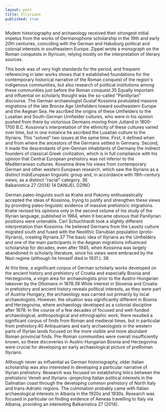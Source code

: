 ```yaml
---
layout: post
title: Illyrians
published: true
---
```



Modem historiography and archaeology received their strongest initial impetus from the works of Germanophone scholarship in the 19th and early 20th centuries, coinciding with the German and Habsburg political and colonial interests in southeastern Europe. Zippel wrote a monograph on the Roman conquests in Illyricum, relying mostly on the interpretation of literary sources. 

This book was of very high standards for the period, and frequent referencing in later works shows that it established foundations for the contemporary historical narrative of the Roman conquest of the region's indigenous communities, but also research of political institutions among these communities just before the Roman conquest.35 Equally important and influential on scholarly thought was the so-called "Panillyrian" discourse. The German archaeologist Gustaf Kossinna postulated massive migrations of the late Bronze Age Umfielders toward southeastern Europe and the Aegean Sea. He ascribed the origins of these Umfielders to the Lusatian and South-German Urnfielder cultures, who were in his opinion pushed from there by victorious Germans moving from Jutland in 1800-1700 B.C. Kossinna's interpretation of the ethnicity of these cultures varied over time, but in one instance he ascribed the Lusatian culture to the Illyrians. This "solved" two issues at the same time. First, it defined when and from where the ancestors of the Germans settled in Germany. Second, it made the descendants of pre-Gennan inhabitants of Germany the indirect founders of classical Greek civilization, which is in full compliance with his opinion that Central European prehistory was not inferior to the Mediterranean cultures. Kossinna drew his views from contemporary German and other western European research, which saw the Illyrians as a distinct IndoEuropean linguistic group and, in accordance with 19th-century views, as a distinct "racial" category. 36 </br> Balkanistica 27 (2014) 14 DANIJEL DZINO <p>German paleo-linguists such as Krahe and Pokomy enthusiastically accepted the ideas of Kossinna, trying to justify and strengthen these views by providing paleo-linguistic evidence of massive prehistoric migrations. Krahe revised his opinions only in the second volume of his study of the Illyrian language, published in 1964, when it became obvious that Panillyrian positions were untenable. Carl Schuchhardt took a slightly different interpretation than Kossinna. He believed Germans from the Lausitz culture migrated south and fused with the Neolithic Danubian population (proto-Illyrians), creating Illyrians.37 The basic idea of Illyrians as the Umfielders and one of the main participants in the Aegean migrations influenced scholarship for decades, even after 1945, when Kossinna was largely abandoned in scholarly literature, since his views were embraced by the Nazi regime (although he himself died in 1931 ). 38

At this time, a significant corpus of German scholarly works developed on the ancient history and prehistory of Croatia and especially Bosnia and Herzegovina, a virgin area for archaeologists prior to the Austro-Hungarian takeover by the Ottomans in 1878.39 While interest in Slovenia and Croatia in prehistory and ancient history reveals political interests, as they were part of Austria-Hungary, the archaeology was carried out primarily by local archaeologists. However, the situation was significantly different in Bosnia and Herzegovina, where archaeology developed as a colonial discipline after 1878. In the course of a few decades of focused and well-funded archaeological, anthropological and ethnographic work, there resulted a significant corpus of finds from Roman and medieval times, but in particular from prehistory.40 Antiquarians and early archaeologists in the western parts of Illyrian lands focused on the more visible and more abundant Roman provincial finds. Pre-Roman communities were overall insufficiently known, so these discoveries in Austro-Hungarian Bosnia and Herzegovina were crucial for developing an early archaeological picture of preRoman Illyrians.

Although never as influential as German historiography, older Italian scholarship was also interested in developing a particular narrative of Illyrian prehistory. Research was focused on establishing linlcs between the prehistoric Veneti and Illyrians -projecting Italian political interests in the Dalmatian coast through the developing common prehistory of North Italy and trans-Adriatic regions. The culmination probably came with Italian archaeological interests in Albania in the 1920s and 1930s. Research was focused in particular on finding evidence of Aeneas travelling to Italy via Albania, providing an interesting Balkanistica 27 (2014).
